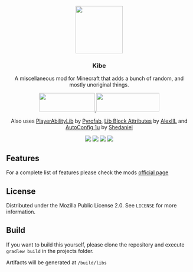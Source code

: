 <p align="center"><img src="https://i.imgur.com/wxBb9f2.png" width="128" height="128"></p>
<h3 align="center">Kibe</h3>
<p align="center">A miscellaneous mod for Minecraft that adds a bunch of random, and mostly unoriginal things.</p>
<p align="center">
  <a title="Fabric API" href="https://github.com/FabricMC/fabric">
    <img src="https://i.imgur.com/Ol1Tcf8.png" width="151" height="50" />
  </a>
  <a title="Fabric Language Kotlin" href="https://github.com/FabricMC/fabric-language-kotlin" target="_blank" rel="noopener noreferrer">
    <img src="https://i.imgur.com/c1DH9VL.png" width="171" height="50" />
  </a>
  <p align="center">Also uses <a href="https://github.com/Ladysnake/PlayerAbilityLib">PlayerAbilityLib</a> by <a href="https://github.com/Pyrofab">Pyrofab</a>, <a href="https://github.com/AlexIIL/LibBlockAttributes">Lib Block Attributes</a> by <a href="https://github.com/AlexIIL">AlexIIL</a> and <a href="https://github.com/shedaniel/AutoConfig">AutoConfig 1u</a> by <a href="https://github.com/shedaniel">Shedaniel</a></p>
</p>
<p align="center">
  <a href="https://github.com/lucaargolo/kibe/actions"><img src="https://github.com/lucaargolo/kibe/workflows/Build/badge.svg"/></a>
  <a href="https://opensource.org/licenses/MPL-2.0"><img src="https://img.shields.io/badge/License-MPL%202.0-brightgreen.svg"></a>
    <a href="https://www.curseforge.com/minecraft/mc-mods/kibe"><img src="http://cf.way2muchnoise.eu/versions/kibe_latest.svg"></a>
  <a href="https://www.curseforge.com/minecraft/mc-mods/kibe"><img src="http://cf.way2muchnoise.eu/kibe.svg"></a>
</p>

## Features
For a complete list of features please check the mods [official page](https://www.curseforge.com/minecraft/mc-mods/kibe)

## License
Distributed under the Mozilla Public License 2.0. See `LICENSE` for more information.

## Build
If you want to build this yourself, please clone the repository and execute `gradlew build` in the projects folder. 

Artifacts will be generated at `/build/libs`
